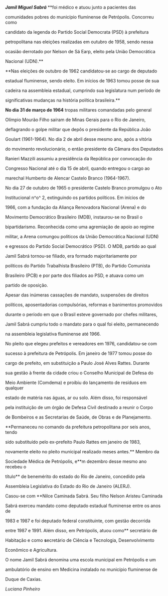 

***Jamil Miguel Sabrá*** **foi médico e atuou junto a pacientes das

comunidades pobres do município fluminense de Petrópolis. Concorreu como

candidato da legenda do Partido Social Democrata (PSD) à prefeitura

petropolitana nas eleições realizadas em outubro de 1958, sendo nessa

ocasião derrotado por Nelson de Sá Earp, eleito pela União Democrática

Nacional (UDN).**



**Nas eleições de outubro de 1962 candidatou-se ao cargo de deputado

estadual fluminense, sendo eleito. Em inícios de 1963 tomou posse de sua

cadeira na assembleia estadual, cumprindo sua legislatura num período de

significativas mudanças na história política brasileira.**



**No dia 31 de março de 1964** tropas militares comandadas pelo general

Olímpio Mourão Filho saíram de Minas Gerais para o Rio de Janeiro,

deflagrando o golpe militar que depôs o presidente da República João

Goulart (1961-1964). No dia 2 de abril desse mesmo ano, após a vitória

do movimento revolucionário, o então presidente da Câmara dos Deputados

Ranieri Mazzili assumiu a presidência da República por convocação do

Congresso Nacional até o dia 15 de abril, quando entregou o cargo ao

marechal Humberto de Alencar Castelo Branco (1964-1967).



No dia 27 de outubro de 1965 o presidente Castelo Branco promulgou o Ato

Institucional n^o^ 2, extinguindo os partidos políticos. Em inícios de

1966, com a fundação da Aliança Renovadora Nacional (Arena) e do

Movimento Democrático Brasileiro (MDB), instaurou-se no Brasil o

bipartidarismo. Reconhecida como uma agremiação de apoio ao regime

militar, a Arena comungou políticos da União Democrática Nacional (UDN)

e egressos do Partido Social Democrático (PSD). O MDB, partido ao qual

Jamil Sabrá tornou-se filiado, era formado majoritariamente por

políticos do Partido Trabalhista Brasileiro (PTB), do Partido Comunista

Brasileiro (PCB) e por parte dos filiados ao PSD, e atuava como um

partido de oposição.



Apesar das inúmeras cassações de mandato, suspensões de direitos

políticos, aposentadorias compulsórias, reformas e banimentos promovidos

durante o período em que o Brasil esteve governado por chefes militares,

Jamil Sabrá cumpriu todo o mandato para o qual foi eleito, permanecendo

na assembleia legislativa fluminense até 1966.



No pleito que elegeu prefeitos e vereadores em 1976, candidatou-se com

sucesso à prefeitura de Petrópolis. Em janeiro de 1977 tomou posse do

cargo de prefeito, em substituição a Paulo José Alves Rattes. Durante

sua gestão à frente da cidade criou o Conselho Municipal de Defesa do

Meio Ambiente (Comdema) e proibiu do lançamento de resíduos em qualquer

estado de matéria nas águas, ar ou solo. Além disso, foi responsável

pela instituição de um órgão de Defesa Civil destinado a reunir o Corpo

de Bombeiros e as Secretarias de Saúde, de Obras e de Planejamento.



**Permaneceu no comando da prefeitura petropolitana por seis anos, tendo

sido substituído pelo ex-prefeito Paulo Rattes em janeiro de 1983,

novamente eleito no pleito municipal realizado meses antes.** Membro da

Sociedade Médica de Petrópolis, e**m dezembro desse mesmo ano recebeu o

título** de benemérito do estado do Rio de Janeiro, concedido pela

Assembleia Legislativa do Estado do Rio de Janeiro (ALERJ).



Casou-se com **Nilce Caminada Sabrá. Seu filho Nelson Aristeu Caminada

Sabrá exerceu mandato como deputado estadual fluminense entre os anos de

1983 e 1987 e foi deputado federal constituinte, com gestão decorrida

entre 1987 e 1991. Além disso, em Petrópolis, atuou como** secretário de

Habitação e como **s**ecretário de Ciência e Tecnologia, Desenvolvimento

Econômico e Agricultura.



O nome Jamil Sabrá denomina uma escola municipal em Petrópolis e um

ambulatório de ensino em Medicina instalado no município fluminense de

Duque de Caxias.



*Luciana Pinheiro*



